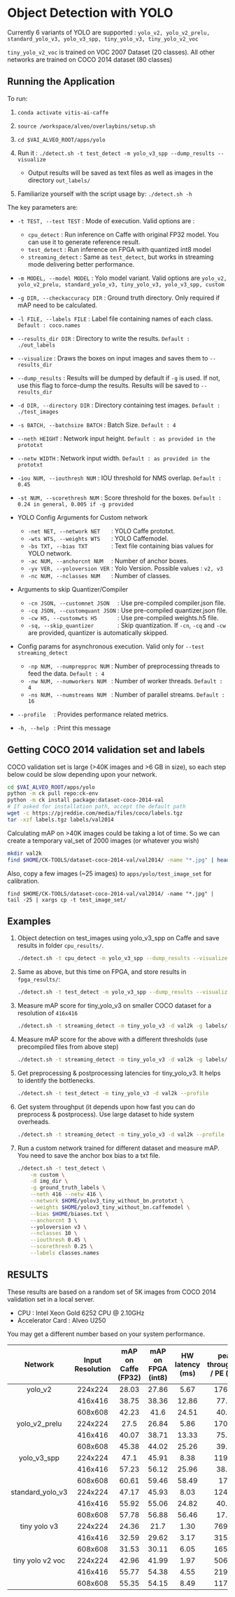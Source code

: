 # Object Detection with YOLO

Currently 6 variants of YOLO are supported : `yolo_v2, yolo_v2_prelu, standard_yolo_v3, yolo_v3_spp, tiny_yolo_v3, tiny_yolo_v2_voc`

`tiny_yolo_v2_voc` is trained on VOC 2007 Dataset (20 classes). All other networks are trained on COCO 2014 dataset (80 classes)

## Running the Application
 To run:
 1. `conda activate vitis-ai-caffe`

 2. `source /workspace/alveo/overlaybins/setup.sh`

 3. `cd $VAI_ALVEO_ROOT/apps/yolo`

 4. Run it : `./detect.sh -t test_detect -m yolo_v3_spp --dump_results --visualize`
    - Output results will be saved as text files as well as images in the directory `out_labels/`
 
 5. Familiarize yourself with the script usage by: `./detect.sh -h`  
  
  The key parameters are:
  - `-t TEST, --test TEST`  : Mode of execution. Valid options are :
    - `cpu_detect` : Run inference on Caffe with original FP32 model. You can use it to generate reference result.
    - `test_detect` : Run inference on FPGA with quantized int8 model
    - `streaming_detect` : Same as `test_detect`, but works in streaming mode delivering better performance.
  - `-m MODEL, --model MODEL`   : Yolo model variant. Valid options are `yolo_v2, yolo_v2_prelu, standard_yolo_v3, tiny_yolo_v3, yolo_v3_spp, custom`
  - `-g DIR, --checkaccuracy DIR`   :  Ground truth directory. Only required if mAP need to be calculated.
  - `-l FILE, --labels FILE`    : Label file containing names of each class. `Default : coco.names`
  - `--results_dir DIR`  : Directory to write the results. `Default : ./out_labels`
  - `--visualize`   : Draws the boxes on input images and saves them to `--results_dir`
  - `--dump_results` : Results will be dumped by default if `-g` is used. If not, use this flag to force-dump the results. Results will be saved to `--results_dir`
  - `-d DIR, --directory DIR` :        Directory containing test images. `Default : ./test_images`
  - `-s BATCH, --batchsize BATCH` :    Batch Size. `Default : 4`
  - `--neth HEIGHT` :                Network input height. `Default : as provided in the prototxt`
  - `--netw WIDTH` :                   Network input width. `Default : as provided in the prototxt`
  - `-iou NUM, --iouthresh NUM` :      IOU threshold for NMS overlap. `Default : 0.45`
  - `-st NUM, --scorethresh NUM` :    Score threshold for the boxes. `Default : 0.24 in general, 0.005 if -g provided`

  - YOLO Config Arguments for Custom network
    - `-net NET, --network NET   `    :  YOLO Caffe prototxt.
    - `-wts WTS, --weights WTS   `    :  YOLO Caffemodel.
    - `-bs TXT, --bias TXT       `    :  Text file containing bias values for YOLO network.
    - `-ac NUM, --anchorcnt NUM  `    :  Number of anchor boxes.
    - `-yv VER, --yoloversion VER`    :  Yolo Version. Possible values : `v2, v3`
    - `-nc NUM, --nclasses NUM   `    :  Number of classes.

  - Arguments to skip Quantizer/Compiler
    - `-cn JSON, --customnet JSON  ` :  Use pre-compiled compiler.json file.
    - `-cq JSON, --customquant JSON` :  Use pre-compiled quantizer.json file.
    - `-cw H5, --customwts H5      ` :  Use pre-compiled weights.h5 file.
    - `-sq, --skip_quantizer       ` :  Skip quantization. If `-cn`, `-cq` and `-cw` are provided, quantizer is automatically skipped.

  - Config params for asynchronous execution. Valid only for `--test streaming_detect`
    - `-np NUM, --numprepproc NUM`  :   Number of preprocessing threads to feed the data. `Default : 4`
    - `-nw NUM, --numworkers NUM `  :   Number of worker threads. `Default : 4`
    - `-ns NUM, --numstreams NUM `  :   Number of parallel streams. `Default : 16`

  - `--profile  `   : Provides performance related metrics.
  - `-h, --help `   : Print this message

## Getting COCO 2014 validation set and labels
COCO validation set is large (>40K images and >6 GB in size), so each step below could be slow depending upon your network.

```sh
cd $VAI_ALVEO_ROOT/apps/yolo
python -m ck pull repo:ck-env
python -m ck install package:dataset-coco-2014-val 
# If asked for installation path, accept the default path
wget -c https://pjreddie.com/media/files/coco/labels.tgz
tar -xzf labels.tgz labels/val2014
```

Calculating mAP on >40K images could be taking a lot of time. So we can create a temporary val_set of 2000 images (or whatever you wish)

```sh
mkdir val2k
find $HOME/CK-TOOLS/dataset-coco-2014-val/val2014/ -name "*.jpg" | head -2000 | xargs cp -t val2k/
```

Also, copy a few images (~25 images) to `apps/yolo/test_image_set` for calibration.
```
find $HOME/CK-TOOLS/dataset-coco-2014-val/val2014/ -name "*.jpg" | tail -25 | xargs cp -t test_image_set/
```

## Examples
1. Object detection on test_images using yolo_v3_spp on Caffe and save results in folder `cpu_results/`.
    ```sh
    ./detect.sh -t cpu_detect -m yolo_v3_spp --dump_results --visualize --results_dir cpu_results
    ```
2. Same as above, but this time on FPGA, and store results in `fpga_results/`:
    ```sh
    ./detect.sh -t test_detect -m yolo_v3_spp --dump_results --visualize --results_dir fpga_results
    ```
3. Measure mAP score for tiny_yolo_v3 on smaller COCO dataset for a resolution of `416x416`
    ```sh
    ./detect.sh -t streaming_detect -m tiny_yolo_v3 -d val2k -g labels/val2014 --neth 416 --netw 416
    ```
3. Measure mAP score for the above with a different thresholds (use precompiled files from above step)
    ```sh
    ./detect.sh -t streaming_detect -m tiny_yolo_v3 -d val2k -g labels/val2014 --neth 416 --netw 416 -cn work/compiler.json -cq work/quantizer.json -cw work/weights.h5 -st 0.24 -iou 0.4
    ```
4. Get preprocessing & postprocessing latencies for tiny_yolo_v3. It helps to identify the bottlenecks.
    ```sh
    ./detect.sh -t test_detect -m tiny_yolo_v3 -d val2k --profile
    ```
4. Get system throughput (it depends upon how fast you can do preprocess & postprocess). Use large dataset to hide system overheads.
    ```sh
    ./detect.sh -t streaming_detect -m tiny_yolo_v3 -d val2k --profile
    ```

5. Run a custom network trained for different dataset and measure mAP. You need to save the anchor box bias to a txt file.
    ```sh
    ./detect.sh -t test_detect \
        -m custom \
        -d img_dir \
        -g ground_truth_labels \
        --neth 416 --netw 416 \
        --network $HOME/yolov3_tiny_without_bn.prototxt \
        --weights $HOME/yolov3_tiny_without_bn.caffemodel \
        --bias $HOME/biases.txt \
        --anchorcnt 3 \ 
        --yoloversion v3 \
        --nclasses 10 \
        --iouthresh 0.45 \
        --scorethresh 0.25 \
        --labels classes.names
    ```

## RESULTS
These results are based on a random set of 5K images from COCO 2014 validation set in a local server.

- CPU : Intel Xeon Gold 6252 CPU @ 2.10GHz
- Accelerator Card : Alveo U250

You may get a different number based on your system performance.

|Network | Input Resolution | mAP on Caffe (FP32) | mAP on FPGA (int8) | HW latency (ms) | peak throughput / PE (fps) | preproc latency (ms) | postproc latency (ms) | 
|:-----:|:-----:|:-----:|:------:|:-----:|:-----:|:-----:|:------:|
|yolo_v2          | 224x224 | 28.03 | 27.86 | 5.67 |  176.37 | 7.83 | 0.51 |
|                 | 416x416 |38.75  |38.36| 12.86 | 77.76 | 9.32 |  1.90 |
|                 | 608x608 |42.23| 41.6| 24.51|  40.80|  11.89|  4.49|
|yolo_v2_prelu    | 224x224 |27.5|  26.84|  5.86| 170.65| 8.00| 0.47|
|                 | 416x416|  40.07|  38.71|  13.33|  75.02|  9.25| 1.93|
|                 | 608x608 |45.38| 44.02|  25.26|  39.59|  11.81|  4.51|
| yolo_v3_spp     | 224x224 |47.1|  45.91|  8.38| 119.33 |  7.77| 1.63|
|                 | 416x416 |57.23| 56.12|  25.96|  38.52|  9.49| 5.67|
|                 | 608x608|  60.61|  59.46|  58.49|  17.1| 11.88|  10.50|
|standard_yolo_v3 | 224x224|  47.17|  45.93|  8.03| 124.53 |  7.60| 1.60|
|                 |416x416| 55.92|  55.06|  24.82|  40.29|  9.42| 5.63|
|                 |608x608  |57.78| 56.88|  56.46|  17.71|  11.89|  10.64|
|tiny yolo v3     | 224x224 |24.36| 21.7| 1.30| 769.23| 7.59| 0.40|
|                 |416x416  |32.59| 29.62|  3.17| 315.46| 9.55| 1.50|
|                 |608x608| 31.53|  30.11|  6.05| 165.29| 12.01|  3.55|
|tiny yolo v2 voc |224x224  | 42.96|  41.99|  1.97| 506.84| 7.85  | 0.26|
|                 |416x416  | 55.77|  54.38|  4.55| 219.56| 9.23  | 0.63|
|                 |608x608  | 55.35|  54.15|  8.49| 117.78| 11.95 | 1.82|
